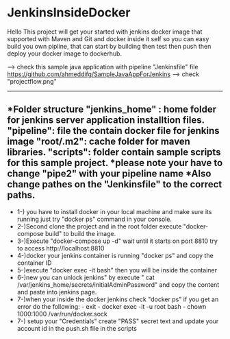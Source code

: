# JenkinsInsideDocker

Hello 
This project will get your started with jenkins docker image that supported with Maven and Git and docker inside it self so you can easy build you own pipline, that can start by building then test then push then deploy your docker image to dockerhub.

 --> check this sample java application with pipeline "Jenkinsfile" file   https://github.com/ahmeddifg/SampleJavaAppForJenkins
 --> check "projectflow.png"
 
 -----------------------------------------------------------
 *Folder structure
 "jenkins_home" : home folder for jenkins server application installtion files.
 "pipeline": file the contain docker file for jenkins image
 "root/.m2": cache folder for maven libraries.
 "scripts": folder contain sample scripts for this sample project.
            *please note your have to change "pipe2" with your pipeline name
            *Also change pathes on the "Jenkinsfile" to the correct paths.
 -----------------------------------------------------------
* 1-) you have to install docker in your local machine and make sure its running just try "docker ps"
      command in your console.
* 2-)Second clone the project and in the root folder execute "docker-compose build" to build the image.
* 3-)Execute "docker-compose up -d" wait until it starts on port 8810 try to access http://localhost:8810
* 4-)docker your jenkins container is running "docker ps" and copy the container ID
* 5-)execute "docker exec -it <container id you just copy> bash"  then you will be inside the container  
* 6-)new you can unlock jenkins" by execute " cat /var/jenkins_home/secrets/initialAdminPassword" 
      and copy the content and paste into jenkins page.
* 7-)when your inside the docker jenkins check "docker ps" if you get an error do the following:
        - exit
        - docker exec -it -u root <container-id> bash
        - chown 1000:1000 /var/run/docker.sock
* 7-) setup your "Credentials" create "PASS" secret text and update your account id in the push.sh file in the scripts
  
